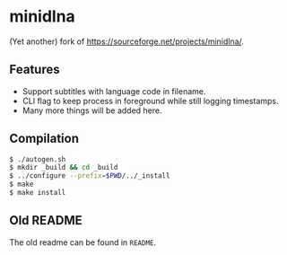 # minidlna

(Yet another) fork of https://sourceforge.net/projects/minidlna/.


## Features

* Support subtitles with language code in filename.
* CLI flag to keep process in foreground while still logging timestamps.
* Many more things will be added here.


## Compilation

```bash
$ ./autogen.sh
$ mkdir _build && cd _build
$ ../configure --prefix=$PWD/../_install
$ make
$ make install
```

## Old README

The old readme can be found in `README`.
